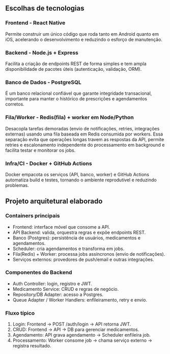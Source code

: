## Escolhas de tecnologias
### Frontend - React Native
Permite construir um único código que roda tanto em Android quanto em iOS, acelerando o desenvolvimento e reduzindo o esforço de manutenção.
### Backend - Node.js + Express
Facilita a criação de endpoints REST de forma simples e tem ampla disponibilidade de pacotes úteis (autenticação, validação, ORM). 
### Banco de Dados - PostgreSQL
É um banco relacional confiável que garante integridade transacional, importante para manter o histórico de prescrições e agendamentos corretos.
### Fila/Worker - Redis(fila) + worker em Node/Python
Desacopla tarefas demoradas (envio de notificações, retries, integrações externas) usando uma fila baseada em Redis consumida por workers. Essa separação evita que operações longas travem as respostas da API, permite retries e escalonamento independente do processamento em background e facilita testar e monitorar os jobs.
### Infra/CI - Docker + GitHub Actions 
Docker empacota os serviços (API, banco, worker) e GitHub Actions automatiza build e testes, tornando o ambiente reprodutível e reduzindo problemas.
## Projeto arquitetural elaborado
### Containers principais
- Frontend: interface móvel que consome a API.
- API Backend: valida, orquestra regras e expõe endpoints REST.
- Banco (Postgres): persistência de usuários, medicamentos e agendamentos.
- Scheduler: cria agendamentos e transforma em jobs.
- Fila(Redis) + Worker: processa jobs assíncronos (envio de notificações).
- Serviços externos: provedores de push/email e outras integrações.
### Componentes do Backend
- Auth Controller: login, registro e JWT.
- Medicamento Service: CRUD e regras de negócio.
- Repository/DB Adapter: acesso a Postgres.
- Queue Adapter / Worker Handlers: enfileiramento, retry e envio.
### Fluxo típico
1) Login: Frontend → POST /auth/login → API retorna JWT.
2) CRUD: Frontend → API → DB para gerenciar medicamentos.
3) Agendamento: API grava agendamento → Scheduler enfileira job.
4) Processamento: Worker consome job → chama serviço externo → registra resultado.
